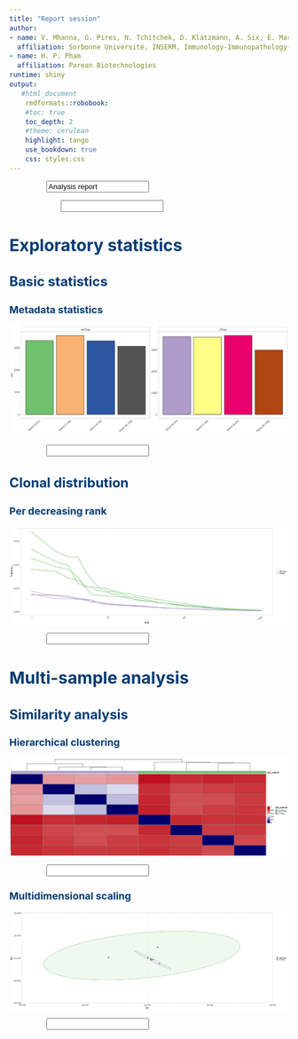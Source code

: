 ```yaml
---
title: "Report session"
author:
- name: V. Mhanna, G. Pires, N. Tchitchek, D. Klatzmann, A. Six, E. Mariotti-Ferrandiz
  affiliation: Sorbonne Université, INSERM, Immunology-Immunopathology-Immunotherapy (i3), Paris, France
- name: H. P. Pham
  affiliation: Parean Biotechnologies
runtime: shiny  
output: 
   #html_document
    rmdformats::robobook:
    #toc: true
    toc_depth: 2
    #theme: cerulean
    highlight: tango
    use_bookdown: true
    css: styles.css
---
```


<style type="text/css">
<!-- div#TOC li { -->
<!--     list-style:none; -->
<!--     background-image:none; -->
<!--     background-repeat:none; -->
<!--     background-position:0;  -->
<!-- } -->
 .book .book-body .page-inner  { 
    max-width: 1400px; 
 <!-- width: 120%;  -->
 } 
 .column-left {
  float: left;
  width: 49.7%;
}
.column-right{
 float: right;
  width: 49.7%;
}
.col2 {
    columns: 2 200px;         /* number of columns and width in pixels*/
    -webkit-columns: 2 200px; /* chrome, safari */
    -moz-columns: 2 200px;    /* firefox */
  }
h1 {
  color: #033c73;
   font-size: 30px;
}
h1.title {
  color: #033c73;
}
h2 {
  color: #033c73;
  font-size: 24px;
}
h3 {
   color: #033c73;
   font-size: 18px;
}
h4 {
   color: #022f5a;
}
h5 {
  color: #033c73;
}
h6 {
   color: #033c73;
}
body{ 
  font-size: 14px;
}
p.caption {
  font-size: 0.9em;
  font-style: italic;
  color: grey;
  margin-right: 10%;
  margin-left: 10%;  
  text-align: justify;
} 
#renderedReport p{
  color: white;
}

</style>




<!--html_preserve--><body style="color: white;">
<p style="color: white;">
<div class="form-group shiny-input-container">
<label class="control-label" id="title-label" for="title">Enter title</label>
<input id="title" type="text" class="form-control" value="Analysis report"/>
</div>
</p>
</body><!--/html_preserve-->


<!--html_preserve--><body style="color: white;">
<p style="color: white;">
<div class="form-group shiny-input-container">
<label class="control-label" id="authors-label" for="authors">Enter authors</label>
<input id="authors" type="text" class="form-control" value=""/>
</div>
</p>
</body><!--/html_preserve-->
































































# Exploratory statistics


## Basic statistics


### Metadata statistics

<img src="figure/metadata stats-1.png" alt="plot of chunk metadata stats" style="display: block; margin: auto;" />

<!--html_preserve--><body style="color: white;">
<p style="color: white;">
<div class="form-group shiny-input-container">
<label class="control-label" id="metadatastatsText-label" for="metadatastatsText">Enter text</label>
<input id="metadatastatsText" type="text" class="form-control" value=""/>
</div>
</p>
</body><!--/html_preserve-->


<!-- ```{r show Detailed repertoire level statistics title, results='asis', echo=FALSE} -->
<!--if(input$countLevel != "" && !is.null(input$countScale)){cat("### Detailed repertoire level statistics")} -->
<!--``` -->

<!-- ```{r count features, echo=FALSE, warning=FALSE, message=FALSE, error=TRUE, fig.width=17, fig.height=6, fig.align='center'} -->
<!-- if(input$countLevel != "" && !is.null(input$countScale)){ -->
<!--    countfeatures <- countFeatures(x=dataFilt(), level = input$countLevel, scale = input$countScale, group = NULL) -->
<!--    knitr::kable(head(countfeatures)) %>% -->
<!--     kableExtra::kable_styling( -->
<!--                     full_width = FALSE, -->
<!--                     position = "center", -->
<!--                     font_size = 10) %>% -->
<!--     kableExtra::row_spec(0, color="#022f5a", font_size = 12)       -->
<!-- } -->

<!-- ``` -->

<!-- ```{r show count features text entry,echo = FALSE} -->
<!-- if(input$countLevel != "" && !is.null(input$countScale)){ -->
<!--   tags$body(style="color: white;", -->
<!--        p(style="color: white;", -->
<!--   textInput("countfeaturesText", "Enter text", value=""))) -->
<!-- } -->
<!-- ``` -->











<!-- ```{r rarefaction tab,  echo=FALSE, warning=FALSE, message=FALSE, error=TRUE, fig.width=17, fig.height=6, fig.align='center'} -->
<!-- if(!is.null(input$plotRare)){ -->
<!--    raretab <- rarefactionTab(x = dataFilt()) -->
<!--    knitr::kable(head(raretab)) %>% -->
<!--             kableExtra::kable_styling( -->
<!--                     full_width = FALSE, -->
<!--                     position = "center", -->
<!--                     font_size = 10) %>% -->
<!--             kableExtra::row_spec(0, color="#022f5a", font_size = 12) -->
<!-- } -->

<!-- ``` -->









<!-- ```{r div ind tab,  echo=FALSE, warning=FALSE, message=FALSE, error=TRUE, fig.width=17, fig.height=6, fig.align='center'} -->
<!-- if(input$divLevel != ""){ -->
<!--    divind <- diversityIndices(x=dataFilt(), level = input$divLevel) -->
<!--    knitr::kable(head(divind)) %>% -->
<!--             kableExtra::kable_styling( -->
<!--                     full_width = FALSE, -->
<!--                     position = "center", -->
<!--                     font_size = 10) %>% -->
<!--             kableExtra::row_spec(0, color="#022f5a", font_size = 12)  -->
<!-- } -->

<!-- ``` -->









<!-- ```{r renyi ind tab,  echo=FALSE, warning=FALSE, message=FALSE, error=TRUE, fig.width=17, fig.height=6, fig.align='center'} -->
<!-- if(input$renyiLevel != ""){ -->
<!--    renind <- renyiIndex(x=dataFilt(), level = input$renyiLevel) -->
<!--    knitr::kable(head(renind)) %>% -->
<!--             kableExtra::kable_styling( -->
<!--                     full_width = FALSE, -->
<!--                     position = "center", -->
<!--                     font_size = 10) %>% -->
<!--             kableExtra::row_spec(0, color="#022f5a", font_size = 12)  -->
<!-- } -->

<!-- ``` -->


## Clonal distribution









### Per decreasing rank

<img src="figure/rank distrib exp-1.png" alt="plot of chunk rank distrib exp" style="display: block; margin: auto;" />

<!--html_preserve--><body style="color: white;">
<p style="color: white;">
<div class="form-group shiny-input-container">
<label class="control-label" id="rankdistribexpText-label" for="rankdistribexpText">Enter text</label>
<input id="rankdistribexpText" type="text" class="form-control" value=""/>
</div>
</p>
</body><!--/html_preserve-->








































# Multi-sample analysis















































## Similarity analysis
















### Hierarchical clustering

<img src="figure/disHM-1.png" alt="plot of chunk disHM" style="display: block; margin: auto;" />

<!--html_preserve--><body style="color: white;">
<p style="color: white;">
<div class="form-group shiny-input-container">
<label class="control-label" id="disHMText-label" for="disHMText">Enter text</label>
<input id="disHMText" type="text" class="form-control" value=""/>
</div>
</p>
</body><!--/html_preserve-->


### Multidimensional scaling

<img src="figure/MDS-1.png" alt="plot of chunk MDS" style="display: block; margin: auto;" />

<!--html_preserve--><body style="color: white;">
<p style="color: white;">
<div class="form-group shiny-input-container">
<label class="control-label" id="MDSText-label" for="MDSText">Enter text</label>
<input id="MDSText" type="text" class="form-control" value=""/>
</div>
</p>
</body><!--/html_preserve-->











<!-- ```{r diffExpGroup, echo=FALSE, warning=FALSE, message=FALSE, error=TRUE, fig.width=17, fig.height=6, fig.align='center'} -->
<!-- if(!is.null(input$diffGroup) && !is.null(input$diffLevel)){ -->
<!--     diffexp <- diffExpGroup(x = dataFilt(), colGrp = input$diffGroup[[1]], level = input$diffLevel, group = input$diffGroup) -->
<!--     knitr::kable(head(diffexp)) %>% -->
<!--             kableExtra::kable_styling( -->
<!--                     full_width = FALSE, -->
<!--                     position = "center", -->
<!--                     font_size = 10) %>% -->
<!--             kableExtra::row_spec(0, color="#022f5a", font_size = 12)  -->
<!-- } -->

<!-- ``` -->









<!-- ```{r spectratyping comparison table, echo=FALSE, warning=FALSE, message=FALSE, error=TRUE, fig.width=17, fig.height=6, fig.align='center'} -->
<!-- if(!is.null(input$PertGroupSelected) && !is.null(input$CtrlGroup) && !is.null(input$pertDist) && !is.null(input$pertOrder) && input$doHm == 1){ -->
<!--     sampleinfo <- mData(dataFilt()) -->
<!--     ctrnames <- rownames(sampleinfo)[which(sampleinfo[, input$PertGroupSelected] %in% input$CtrlGroup)] -->
<!--     pertscore <- perturbationScore(x = dataFilt(), ctrl.names = ctrnames, distance = input$pertDist, p = 2) -->
<!--     knitr::kable(head(pertscore)) %>% -->
<!--             kableExtra::kable_styling( -->
<!--                     full_width = FALSE, -->
<!--                     position = "center", -->
<!--                     font_size = 10) %>% -->
<!--             kableExtra::row_spec(0, color="#022f5a", font_size = 12) -->
<!-- } -->

<!-- ``` -->


